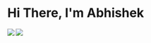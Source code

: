 # Hi There, I'm Abhishek 

<img align="left" src="https://github-readme-stats.vercel.app/api?username=rao-abhishek&show_icons=true&theme=radicallangs_count=10&count_private=false&include_all_commits=true" />


<img align="left" src="https://github-readme-stats.vercel.app/api/top-langs/?username=rao-abhishek&layout=compact&hide_progress=true&langs_count=8langs_count=10&count_private=true&include_all_commits=true"/>




